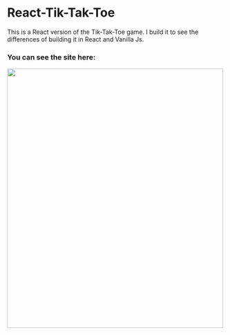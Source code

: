 # React-Tik-Tak-Toe
This is a React version of the Tik-Tak-Toe game. I build it to see the differences of building it in React and Vanilla Js.
<h3>You can see the site here:</h3>

<img src="https://i.ibb.co/Gdb78pk/tiktaktoe.png" width="500" height="600">
